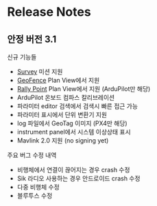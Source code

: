# Release Notes

## 안정 버전 3.1

신규 기능들

* [Survey](PlanView/Survey.md) 미션 지원
* [GeoFence](PlanView/PlanGeoFence.md) Plan View에서 지원
* [Rally Point](PlanView/PlanRallyPoints.md) Plan View에서 지원 (ArduPilot만 해당)
* ArduPilot 온보드 컴파스 칼리브레이션
* 파라미터 editor 검색에서 검색시 빠른 접근 가능
* 파라미터 표시에서 단위 변환기 지원
* log 파일에서 GeoTag 이미지 (PX4만 해당)
* instrument panel에서 시스템 이상상태 표시
* Mavlink 2.0 지원 (no signing yet)

주요 버그 수정 내역

* 비행체에서 연결이 끊어지는 경우 crash 수정
* Sik 라디오 사용하는 경우 안드로이드 crash 수정
* 다중 비행체 수정
* 블루투스 수정
